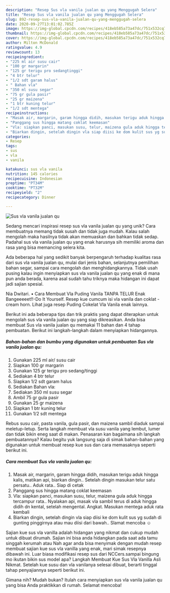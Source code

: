 ```yaml
---
description: "Resep Sus vla vanila jualan qu yang Menggugah Selera"
title: "Resep Sus vla vanila jualan qu yang Menggugah Selera"
slug: 892-resep-sus-vla-vanila-jualan-qu-yang-menggugah-selera
date: 2020-09-27T13:01:02.785Z
image: https://img-global.cpcdn.com/recipes/418eb585a73a47dc/751x532cq70/sus-vla-vanila-jualan-qu-foto-resep-utama.jpg
thumbnail: https://img-global.cpcdn.com/recipes/418eb585a73a47dc/751x532cq70/sus-vla-vanila-jualan-qu-foto-resep-utama.jpg
cover: https://img-global.cpcdn.com/recipes/418eb585a73a47dc/751x532cq70/sus-vla-vanila-jualan-qu-foto-resep-utama.jpg
author: Milton McDonald
ratingvalue: 4.9
reviewcount: 13
recipeingredient:
- "225 ml air susu cair"
- "100 gr margarin"
- "125 gr terigu pro sedangtinggi"
- "4 btr telur"
- "1/2 sdt garam halus"
- " Bahan vla"
- "350 ml susu segar"
- "75 gr gula pasir"
- "25 gr maizena"
- "1 btr kuning telur"
- "1/2 sdt mentega"
recipeinstructions:
- "Masak air, margarin, garam hingga didih, masukan terigu aduk hingga kalis, matikan api, biarkan dingin.. Setelah dingin masukan telur satu persatu.. Aduk rata.. Siap di cetak"
- "Panggang sus hingga matang coklat keemasan"
- "Vla: siapkan panci, masukan susu, telur, maizena gula aduk hingga tercampur rata.. Nyalakan api, masak vla sambil terus di aduk hingga didih dn kental, setelah mengental. Angkat. Masukan mentega aduk rata kembali"
- "Biarkan dingin, setelah dingin vla siap diisi ke dom kulit sus yg sudah di gunting pinggirnya atau mau diisi dari bawah.. Slamat mencoba ☺"
categories:
- Resep
tags:
- sus
- vla
- vanila

katakunci: sus vla vanila 
nutrition: 145 calories
recipecuisine: Indonesian
preptime: "PT34M"
cooktime: "PT32M"
recipeyield: "2"
recipecategory: Dinner

---
```



![Sus vla vanila jualan qu](https://img-global.cpcdn.com/recipes/418eb585a73a47dc/751x532cq70/sus-vla-vanila-jualan-qu-foto-resep-utama.jpg)

Sedang mencari inspirasi resep sus vla vanila jualan qu yang unik? Cara membuatnya memang tidak susah dan tidak juga mudah. Kalau salah mengolah maka hasilnya tidak akan memuaskan dan bahkan tidak sedap. Padahal sus vla vanila jualan qu yang enak harusnya sih memiliki aroma dan rasa yang bisa memancing selera kita.

Ada beberapa hal yang sedikit banyak berpengaruh terhadap kualitas rasa dari sus vla vanila jualan qu, mulai dari jenis bahan, selanjutnya pemilihan bahan segar, sampai cara mengolah dan menghidangkannya. Tidak usah pusing kalau ingin menyiapkan sus vla vanila jualan qu yang enak di mana pun anda berada, karena asal sudah tahu triknya maka hidangan ini dapat jadi sajian spesial.

Nia Dwitari. • Cara Membuat Vla Puding Vanila TANPA TELUR Enak Bangeeeeet!!-Do It Yourself. Resep kue cumcum isi vla vanila dan coklat - cream horn. Lihat juga resep Puding Cokelat Vla Vanila enak lainnya.


Berikut ini ada beberapa tips dan trik praktis yang dapat diterapkan untuk mengolah sus vla vanila jualan qu yang siap dikreasikan. Anda bisa membuat Sus vla vanila jualan qu memakai 11 bahan dan 4 tahap pembuatan. Berikut ini langkah-langkah dalam menyiapkan hidangannya.

<!--inarticleads1-->

##### Bahan-bahan dan bumbu yang digunakan untuk pembuatan Sus vla vanila jualan qu:

1. Gunakan 225 ml air/ susu cair
1. Siapkan 100 gr margarin
1. Gunakan 125 gr terigu pro sedang/tinggi
1. Sediakan 4 btr telur
1. Siapkan 1/2 sdt garam halus
1. Sediakan  Bahan vla:
1. Sediakan 350 ml susu segar
1. Ambil 75 gr gula pasir
1. Gunakan 25 gr maizena
1. Siapkan 1 btr kuning telur
1. Gunakan 1/2 sdt mentega


Rebus susu cair, pasta vanila, gula pasir, dan maizena sambil diaduk sampai meletup-letup. Serta langkah membuat vla susu vanila yang lembut, lumer dan tidak bikin eneg saat di makan. Penasaran kan bagaimana sih langkah pembuatannya? Kalau begitu yuk langsung saja di simak bahan-bahan yang digunakan untuk membuat resep kue sus dan cara memasaknya seperti berikut ini. 

<!--inarticleads2-->

##### Cara membuat Sus vla vanila jualan qu:

1. Masak air, margarin, garam hingga didih, masukan terigu aduk hingga kalis, matikan api, biarkan dingin.. Setelah dingin masukan telur satu persatu.. Aduk rata.. Siap di cetak
1. Panggang sus hingga matang coklat keemasan
1. Vla: siapkan panci, masukan susu, telur, maizena gula aduk hingga tercampur rata.. Nyalakan api, masak vla sambil terus di aduk hingga didih dn kental, setelah mengental. Angkat. Masukan mentega aduk rata kembali
1. Biarkan dingin, setelah dingin vla siap diisi ke dom kulit sus yg sudah di gunting pinggirnya atau mau diisi dari bawah.. Slamat mencoba ☺


Sajian kue sus vla vanilla adalah hidangan yang nikmat dan cukup mudah untuk dibuat dirumah. Sajian ini bisa anda hidangkan pada saat ada tamu singgah kerumah atau Nah agar anda bisa menyimak dengan mudah resep membuat sajian kue sus vla vanilla yang enak, mari simak resepnya dibawah ini. Luar biasa modifikasi resep sus dari NCCers.sampai bingung mo ikutan bikin sus model apa? Langkah Membuat Kue Sus Vla Vanilla Asli Nikmat. Setelah kue susu dan vla vanilanya selesai dibuat, berarti tinggal tahap penyajiannya seperti berikut ini. 

Gimana nih? Mudah bukan? Itulah cara menyiapkan sus vla vanila jualan qu yang bisa Anda praktikkan di rumah. Selamat mencoba!
